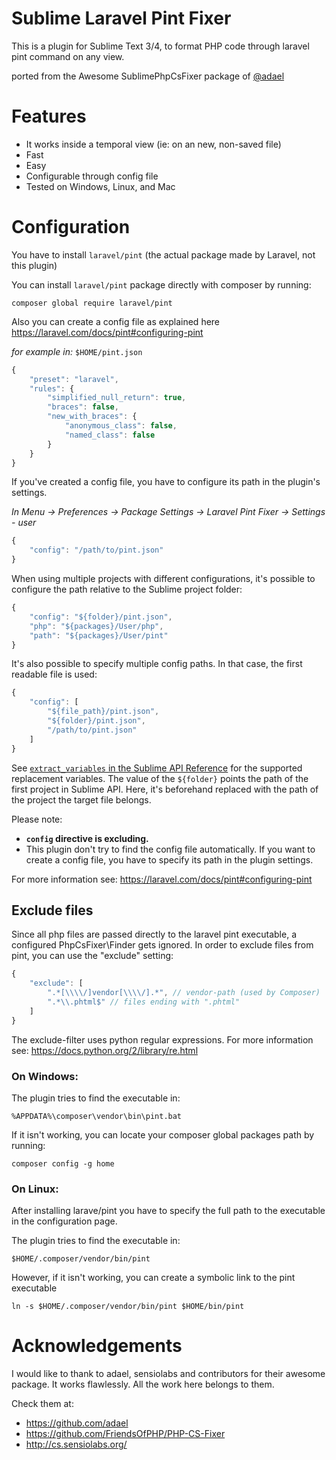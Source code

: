 # Sublime Laravel Pint Fixer
This is a plugin for Sublime Text 3/4, to format PHP code through laravel pint command on any view.

ported from the Awesome SublimePhpCsFixer package of [@adael](https://github.com/adael)

# Features

* It works inside a temporal view (ie: on an new, non-saved file)
* Fast
* Easy
* Configurable through config file
* Tested on Windows, Linux, and Mac

# Configuration

You have to install `laravel/pint` (the actual package made by Laravel, not this plugin)

You can install `laravel/pint` package directly with composer by running:

    composer global require laravel/pint

Also you can create a config file as explained here https://laravel.com/docs/pint#configuring-pint

*for example in:* `$HOME/pint.json`

```js
{
    "preset": "laravel",
    "rules": {
        "simplified_null_return": true,
        "braces": false,
        "new_with_braces": {
            "anonymous_class": false,
            "named_class": false
        }
    }
}
```

If you've created a config file, you have to configure its path in the plugin's settings.

*In Menu -> Preferences -> Package Settings -> Laravel Pint Fixer -> Settings - user*

```js
{
    "config": "/path/to/pint.json"
}
```

When using multiple projects with different configurations, it's possible to
configure the path relative to the Sublime project folder:

```js
{
    "config": "${folder}/pint.json",
    "php": "${packages}/User/php",
    "path": "${packages}/User/pint"
}
```

It's also possible to specify multiple config paths. In that case, the first readable file is used:

```js
{
    "config": [
        "${file_path}/pint.json",
        "${folder}/pint.json",
        "/path/to/pint.json"
    ]
}
```

See [`extract_variables` in the Sublime API Reference](https://www.sublimetext.com/docs/3/api_reference.html#sublime.Window)
for the supported replacement variables. The value of the `${folder}` points
the path of the first project in Sublime API. Here, it's beforehand replaced
with the path of the project the target file belongs.

Please note:

* **`config` directive is excluding.**
* This plugin don't try to find the config file automatically. If you want to
create a config file, you have to specify its path in the plugin settings.

For more information see: https://laravel.com/docs/pint#configuring-pint

## Exclude files

Since all php files are passed directly to the laravel pint executable, a configured PhpCsFixer\\Finder gets ignored.
In order to exclude files from pint, you can use the "exclude" setting:

```js
{
    "exclude": [
        ".*[\\\\/]vendor[\\\\/].*", // vendor-path (used by Composer)
        ".*\\.phtml$" // files ending with ".phtml"
    ]
}
```

The exclude-filter uses python regular expressions.
For more information see: https://docs.python.org/2/library/re.html


### On Windows:

The plugin tries to find the executable in:

    %APPDATA%\composer\vendor\bin\pint.bat

If it isn't working, you can locate your composer global packages path by running:

    composer config -g home

### On Linux:

After installing larave/pint you have to specify the full path to the
executable in the configuration page.

The plugin tries to find the executable in:

    $HOME/.composer/vendor/bin/pint

However, if it isn't working, you can create a symbolic link to the pint executable

    ln -s $HOME/.composer/vendor/bin/pint $HOME/bin/pint


# Acknowledgements

I would like to thank to adael, sensiolabs and contributors for their awesome package.
It works flawlessly. All the work here belongs to them.

Check them at:
* https://github.com/adael
* https://github.com/FriendsOfPHP/PHP-CS-Fixer
* http://cs.sensiolabs.org/
